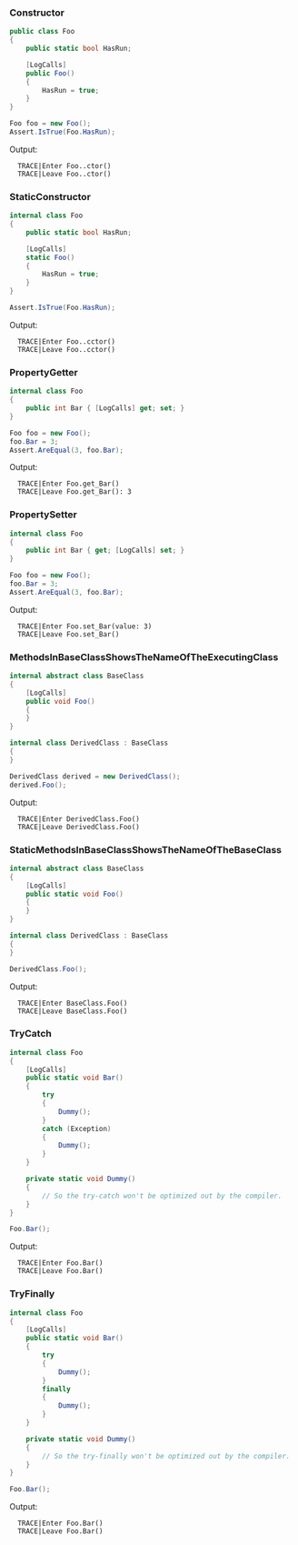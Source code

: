 ﻿### Constructor

```C#
public class Foo
{
    public static bool HasRun;

    [LogCalls]
    public Foo()
    {
        HasRun = true;
    }
}
```

```C#
Foo foo = new Foo();
Assert.IsTrue(Foo.HasRun);
```

Output:
```
  TRACE|Enter Foo..ctor()
  TRACE|Leave Foo..ctor()
```



### StaticConstructor

```C#
internal class Foo
{
    public static bool HasRun;

    [LogCalls]
    static Foo()
    {
        HasRun = true;
    }
}
```

```C#
Assert.IsTrue(Foo.HasRun);
```

Output:
```
  TRACE|Enter Foo..cctor()
  TRACE|Leave Foo..cctor()
```



### PropertyGetter

```C#
internal class Foo
{
    public int Bar { [LogCalls] get; set; }
}
```

```C#
Foo foo = new Foo();
foo.Bar = 3;
Assert.AreEqual(3, foo.Bar);
```

Output:
```
  TRACE|Enter Foo.get_Bar()
  TRACE|Leave Foo.get_Bar(): 3
```



### PropertySetter

```C#
internal class Foo
{
    public int Bar { get; [LogCalls] set; }
}
```

```C#
Foo foo = new Foo();
foo.Bar = 3;
Assert.AreEqual(3, foo.Bar);
```

Output:
```
  TRACE|Enter Foo.set_Bar(value: 3)
  TRACE|Leave Foo.set_Bar()
```



### MethodsInBaseClassShowsTheNameOfTheExecutingClass

```C#
internal abstract class BaseClass
{
    [LogCalls]
    public void Foo()
    {
    }
}

internal class DerivedClass : BaseClass
{
}
```

```C#
DerivedClass derived = new DerivedClass();
derived.Foo();
```

Output:
```
  TRACE|Enter DerivedClass.Foo()
  TRACE|Leave DerivedClass.Foo()
```



### StaticMethodsInBaseClassShowsTheNameOfTheBaseClass

```C#
internal abstract class BaseClass
{
    [LogCalls]
    public static void Foo()
    {
    }
}

internal class DerivedClass : BaseClass
{
}
```

```C#
DerivedClass.Foo();
```

Output:
```
  TRACE|Enter BaseClass.Foo()
  TRACE|Leave BaseClass.Foo()
```



### TryCatch

```C#
internal class Foo
{
    [LogCalls]
    public static void Bar()
    {
        try
        {
            Dummy();
        }
        catch (Exception)
        {
            Dummy();
        }
    }

    private static void Dummy()
    {
        // So the try-catch won't be optimized out by the compiler.
    }
}
```

```C#
Foo.Bar();
```

Output:
```
  TRACE|Enter Foo.Bar()
  TRACE|Leave Foo.Bar()
```



### TryFinally

```C#
internal class Foo
{
    [LogCalls]
    public static void Bar()
    {
        try
        {
            Dummy();
        }
        finally
        {
            Dummy();
        }
    }

    private static void Dummy()
    {
        // So the try-finally won't be optimized out by the compiler.
    }
}
```

```C#
Foo.Bar();
```

Output:
```
  TRACE|Enter Foo.Bar()
  TRACE|Leave Foo.Bar()
```
